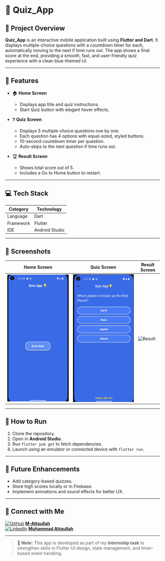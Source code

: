 # 📱 Quiz_App

## 🚀 Project Overview

**Quiz_App** is an interactive mobile application built using **Flutter and Dart**. It displays multiple-choice questions with a countdown timer for each, automatically moving to the next if time runs out. The app shows a final score at the end, providing a smooth, fast, and user-friendly quiz experience with a clean blue-themed UI.

---

## 🌟 Features

- 🏠 **Home Screen**
  - Displays app title and quiz instructions.
  - Start Quiz button with elegant hover effects.

- ❓ **Quiz Screen**
  - Displays 5 multiple-choice questions one by one.
  - Each question has 4 options with equal-sized, styled buttons.
  - 10-second countdown timer per question.
  - Auto-skips to the next question if time runs out.

- 🏆 **Result Screen**
  - Shows total score out of 5.
  - Includes a Go to Home button to restart.

---

## 💻 Tech Stack

| **Category** | **Technology** |
|--------------|----------------|
| Language     | Dart           |
| Framework    | Flutter        |
| IDE          | Android Studio |

---

## 📸 Screenshots

| Home Screen | Quiz Screen | Result Screen |
|-------------|-------------|---------------|
| ![Home](screenshots/Home_Screen.jpg) | ![Quiz](screenshots/Quiz_Screen.jpg) | ![Result](screenshots/result.png) |

---

## 📝 How to Run

1. Clone the repository.
2. Open in **Android Studio**.
3. Run `flutter pub get` to fetch dependencies.
4. Launch using an emulator or connected device with `flutter run`.

---

## 🔮 Future Enhancements

- Add category-based quizzes.
- Store high scores locally or in Firebase.
- Implement animations and sound effects for better UX.

---

## 🤝 Connect with Me

[![GitHub](https://img.shields.io/badge/GitHub-000?logo=github&logoColor=white)](https://github.com/M-Attaullah) [**M-Attaullah**](https://github.com/M-Attaullah)  
[![LinkedIn](https://img.shields.io/badge/LinkedIn-0077B5?logo=linkedin&logoColor=white)](https://www.linkedin.com/in/muhammad-attaullah-705764333/) [**Muhammad Attaullah**](https://www.linkedin.com/in/muhammad-attaullah-705764333/)

---

> 🚀 **Note:** This app is developed as part of my **internship task** to strengthen skills in Flutter UI design, state management, and timer-based event handling.

